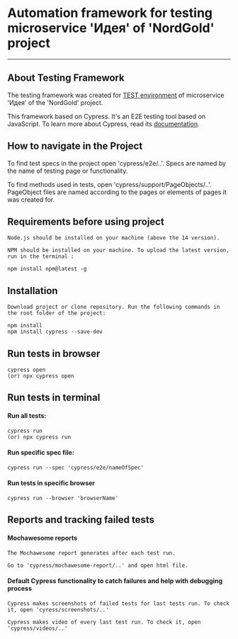 # Automation framework for testing microservice 'Идея' of 'NordGold' project
___
## About Testing Framework

The testing framework was created for [TEST environment](https://hr-services-stg.nordgold.com) of microservice 'Идея' of the 'NordGold' project. 

This framework based on Cypress. It's an E2E testing tool based on JavaScript. To learn more about Cypress, read its [documentation](https://cypress.io/).

## How to navigate in the Project
To find test specs in the project open 'cypress/e2e/..'.  Specs are named by the name of testing page or functionality.

To find methods used in tests, open 'cypress/support/PageObjects/..'.  PageObject files are named according to the pages or elements of pages it was created for.


## Requirements before using project
    Node.js should be installed on your machine (above the 14 version).

    NPM should be installed on your machine. To upload the latest version, run in the terminal :

    npm install npm@latest -g
    
## Installation
    Download project or clone repository. Run the following commands in the root folder of the project:

    npm install
    npm install cypress --save-dev

## Run tests in browser 
    cypress open
    (or) npx cypress open

 
## Run tests in terminal
#### Run all tests:
    cypress run
    (or) npx cypress run

#### Run specific spec file:
    cypress run --spec 'cypress/e2e/nameOfSpec'

####
#### Run tests in specific browser
    cypress run --browser 'browserName'


## Reports and tracking failed tests 
#### Mochawesome reports 
    The Mochawesome report generates after each test run. 

    Go to 'cypress/mochawesome-report/..' and open html file.


#### Default Cypress functionality to catch failures and help with debugging process

    Cypress makes screenshots of failed tests for last tests run. To check it, open 'cyress/screenshots/..'
    
    Cypress makes video of every last test run. To check it, open 'cypress/videos/..'
